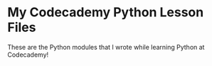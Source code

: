 # My Codecademy Python Lesson Files
These are the Python modules that I wrote while learning Python at Codecademy!
